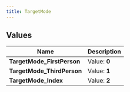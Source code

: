 ```yaml
---
title: TargetMode
---
```


## Values

| Name | Description |
| ---- | ----------- |
| **TargetMode\_FirstPerson** | Value: **0** |
| **TargetMode\_ThirdPerson** | Value: **1** |
| **TargetMode\_Index** | Value: **2** |

